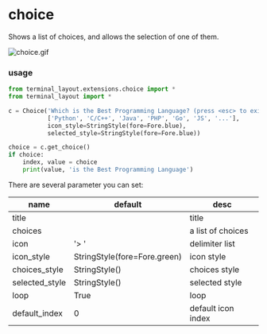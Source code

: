 # choice
Shows a list of choices, and allows the selection of one of them.


![choice.gif](../../../pic/choice.gif)


### usage

```python
from terminal_layout.extensions.choice import *
from terminal_layout import *

c = Choice('Which is the Best Programming Language? (press <esc> to exit) ',
           ['Python', 'C/C++', 'Java', 'PHP', 'Go', 'JS', '...'],
           icon_style=StringStyle(fore=Fore.blue),
           selected_style=StringStyle(fore=Fore.blue))

choice = c.get_choice()
if choice:
    index, value = choice
    print(value, 'is the Best Programming Language')
```

There are several parameter you can set:

| name            | default                         | desc              |
|-----------------|---------------------------------|-------------------|
| title           |                                 | title             |
| choices         |                                 | a list of choices |
| icon            | '> '                            | delimiter list    |
| icon\_style     | StringStyle\(fore=Fore\.green\) | icon style        |
| choices\_style  | StringStyle\(\)                 | choices style     |
| selected\_style | StringStyle\(\)                 | selected style    |
| loop            | True                            | loop              |
| default_index   | 0                               | default icon index  |